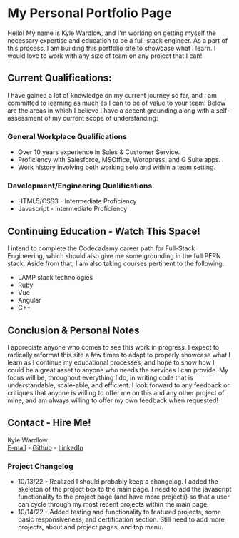 # My Personal Portfolio Page

Hello! My name is Kyle Wardlow, and I'm working on getting myself the necessary expertise and education to be a full-stack engineer. As a part of this process, I am building this portfolio site to showcase what I learn. I would love to work with any size of team on any project that I can!

## Current Qualifications:

I have gained a lot of knowledge on my current journey so far, and I am committed to learning as much as I can to be of value to your team! Below are the areas in which I believe I have a decent grounding along with a self-assessment of my current scope of understanding:

### General Workplace Qualifications

+ Over 10 years experience in Sales & Customer Service.
+ Proficiency with Salesforce, MSOffice, Wordpress, and G Suite apps.
+ Work history involving both working solo and within a team setting.

### Development/Engineering Qualifications
+ HTML5/CSS3 - Intermediate Proficiency
+ Javascript - Intermediate Proficiency

## Continuing Education - Watch This Space!

I intend to complete the Codecademy career path for Full-Stack Engineering, which should also give me some grounding in the full PERN stack. Aside from that, I am also taking courses pertinent to the following:

+ LAMP stack technologies
+ Ruby
+ Vue
+ Angular
+ C++

## Conclusion & Personal Notes

I appreciate anyone who comes to see this work in progress. I expect to radically reformat this site a few times to adapt to properly showcase what I learn as I continue my educational processes, and hope to show how I could be a great asset to anyone who needs the services I can provide. My focus will be, throughout everything I do, in writing code that is understandable, scale-able, and efficient. I look forward to any feedback or critiques that anyone is willing to offer me on this and any other project of mine, and am always willing to offer my own feedback when requested!

## Contact - Hire Me!

Kyle Wardlow  
[E-mail](mailto:kyle@kylewardlow.com) - [Github](https://github.com/kwardlowdev) - [LinkedIn](https://www.linkedin.com/in/kwardlow/)  

### Project Changelog 
+ 10/13/22 - Realized I should probably keep a changelog. I added the skeleton of the project box to the main page. I need to add the javascript functionality to the project page (and have more projects) so that a user can cycle through my most recent projects within the main page.  
+ 10/14/22 - Added testing and functionality to featured projects, some basic responsiveness, and certification section. Still need to add more projects, about and project pages, and top menu.